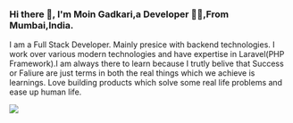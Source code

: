 ### Hi there 👋, I'm Moin Gadkari,a Developer 👨‍💻,From Mumbai,India. 

I am a Full Stack Developer. Mainly presice with backend technologies. I work over various modern technologies and have expertise in Laravel(PHP Framework).I am always there to learn because I trutly belive that Success or Faliure are just terms in both the real things which we achieve is learnings. Love building products which solve some real life problems and ease up human life.

<a href="https://github.com/moingeek"><img src="https://img.shields.io/badge/GitHub-100000?style=for-the-badge&logo=github&logoColor=white" /></a>

<!--
**moingeek/moingeek** is a ✨ _special_ ✨ repository because its `README.md` (this file) appears on your GitHub profile.

Here are some ideas to get you started:

- 🔭 I’m currently working on ...
- 🌱 I’m currently learning ...
- 👯 I’m looking to collaborate on ...
- 🤔 I’m looking for help with ...
- 💬 Ask me about ...
- 📫 How to reach me: ...
- 😄 Pronouns: ...
- ⚡ Fun fact: ...
-->
